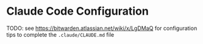 # Claude Code Configuration

TODO: see https://bitwarden.atlassian.net/wiki/x/LgDMaQ for configuration tips to complete the `.claude/CLAUDE.md` file
